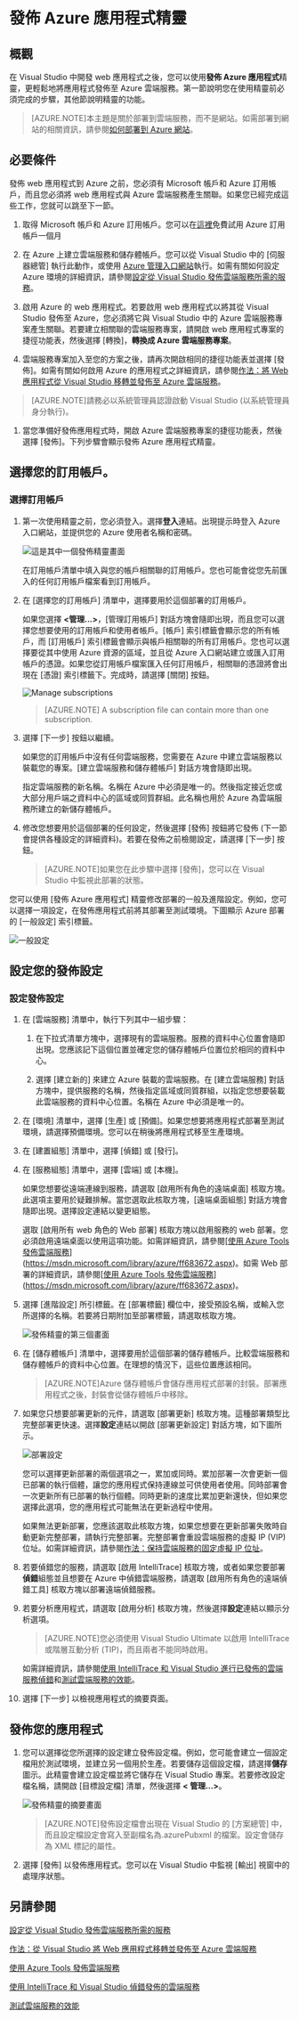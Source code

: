 <properties 
   pageTitle="發佈 Azure 應用程式精靈"
   description="發佈 Azure 應用程式精靈"
   services="visual-studio-online"
   documentationCenter="na"
   authors="kempb"
   manager="douge"
   editor="tlee" />
<tags 
   ms.service="multiple"
   ms.devlang="multiple"
   ms.topic="article"
   ms.tgt_pltfrm="na"
   ms.workload="na"
   ms.date="08/24/2015"
   ms.author="kempb" />

# 發佈 Azure 應用程式精靈

## 概觀

在 Visual Studio 中開發 web 應用程式之後，您可以使用**發佈 Azure 應用程式**精靈，更輕鬆地將應用程式發佈至 Azure 雲端服務。第一節說明您在使用精靈前必須完成的步驟，其他節說明精靈的功能。

>[AZURE.NOTE]本主題是關於部署到雲端服務，而不是網站。如需部署到網站的相關資訊，請參閱[如何部署到 Azure 網站](https://social.msdn.microsoft.com/Search/windowsazure?query=How%20to%20Deploy%20an%20Azure%20Web%20Site&Refinement=138&ac=4#refinementChanges=117&pageNumber=1&showMore=false)。

## 必要條件

發佈 web 應用程式到 Azure 之前，您必須有 Microsoft 帳戶和 Azure 訂用帳戶，而且您必須將 web 應用程式與 Azure 雲端服務產生關聯。如果您已經完成這些工作，您就可以跳至下一節。

1. 取得 Microsoft 帳戶和 Azure 訂用帳戶。您可以在[這裡](https://azure.microsoft.com/pricing/free-trial/)免費試用 Azure 訂用帳戶一個月

1. 在 Azure 上建立雲端服務和儲存體帳戶。您可以從 Visual Studio 中的 [伺服器總管] 執行此動作，或使用 [Azure 管理入口網站](http://go.microsoft.com/fwlink/?LinkID=213885)執行。如需有關如何設定 Azure 環境的詳細資訊，請參閱[設定從 Visual Studio 發佈雲端服務所需的服務](vs-azure-tools-publish-azure-application-wizard)。

1. 啟用 Azure 的 web 應用程式。若要啟用 web 應用程式以將其從 Visual Studio 發佈至 Azure，您必須將它與 Visual Studio 中的 Azure 雲端服務專案產生關聯。若要建立相關聯的雲端服務專案，請開啟 web 應用程式專案的捷徑功能表，然後選擇 [轉換]，**轉換成 Azure 雲端服務專案**。

1. 雲端服務專案加入至您的方案之後，請再次開啟相同的捷徑功能表並選擇 [發佈]。如需有關如何啟用 Azure 的應用程式之詳細資訊，請參閱[作法：將 Web 應用程式從 Visual Studio 移轉並發佈至 Azure 雲端服務](https://msdn.microsoft.com/library/azure/hh420322.aspx)。

>[AZURE.NOTE]請務必以系統管理員認證啟動 Visual Studio (以系統管理員身分執行)。

1. 當您準備好發佈應用程式時，開啟 Azure 雲端服務專案的捷徑功能表，然後選擇 [發佈]。下列步驟會顯示發佈 Azure 應用程式精靈。

## 選擇您的訂用帳戶。

### 選擇訂用帳戶

1. 第一次使用精靈之前，您必須登入。選擇**登入**連結。出現提示時登入 Azure 入口網站，並提供您的 Azure 使用者名稱和密碼。 

    ![這是其中一個發佈精靈畫面](./media/vs-azure-tools-publish-azure-application-wizard/IC799159.png)

    在訂用帳戶清單中填入與您的帳戶相關聯的訂用帳戶。您也可能會從您先前匯入的任何訂用帳戶檔案看到訂用帳戶。

1. 在 [選擇您的訂用帳戶] 清單中，選擇要用於這個部署的訂用帳戶。

   如果您選擇 **<管理...>**，[管理訂用帳戶] 對話方塊會隨即出現，而且您可以選擇您想要使用的訂用帳戶和使用者帳戶。[帳戶] 索引標籤會顯示您的所有帳戶，而 [訂用帳戶] 索引標籤會顯示與帳戶相關聯的所有訂用帳戶。您也可以選擇要從其中使用 Azure 資源的區域，並且從 Azure 入口網站建立或匯入訂用帳戶的憑證。如果您從訂用帳戶檔案匯入任何訂用帳戶，相關聯的憑證將會出現在 [憑證] 索引標籤下。完成時，請選擇 [關閉] 按鈕。

    ![Manage subscriptions](./media/vs-azure-tools-publish-azure-application-wizard/IC799160.png)

    >[AZURE.NOTE] A subscription file can contain more than one subscription.

1. 選擇 [下一步] 按鈕以繼續。 

    如果您的訂用帳戶中沒有任何雲端服務，您需要在 Azure 中建立雲端服務以裝載您的專案。[建立雲端服務和儲存體帳戶] 對話方塊會隨即出現。

    指定雲端服務的新名稱。名稱在 Azure 中必須是唯一的。然後指定接近您或大部分用戶端之資料中心的區域或同質群組。此名稱也用於 Azure 為雲端服務所建立的新儲存體帳戶。

1. 修改您想要用於這個部署的任何設定，然後選擇 [發佈] 按鈕將它發佈 (下一節會提供各種設定的詳細資料)。若要在發佈之前檢閱設定，請選擇 [下一步] 按鈕。

    >[AZURE.NOTE]如果您在此步驟中選擇 [發佈]，您可以在 Visual Studio 中監視此部署的狀態。

您可以使用 [發佈 Azure 應用程式] 精靈修改部署的一般及進階設定。例如，您可以選擇一項設定，在發佈應用程式前將其部署至測試環境。下圖顯示 Azure 部署的 [一般設定] 索引標籤。

![一般設定](./media/vs-azure-tools-publish-azure-application-wizard/IC749013.png)

## 設定您的發佈設定

### 設定發佈設定

1. 在 [雲端服務] 清單中，執行下列其中一組步驟：

   1. 在下拉式清單方塊中，選擇現有的雲端服務。服務的資料中心位置會隨即出現。您應該記下這個位置並確定您的儲存體帳戶位置位於相同的資料中心。

    1. 選擇 [建立新的] 來建立 Azure 裝載的雲端服務。在 [建立雲端服務] 對話方塊中，提供服務的名稱，然後指定區域或同質群組，以指定您想要裝載此雲端服務的資料中心位置。名稱在 Azure 中必須是唯一的。

1. 在 [環境] 清單中，選擇 [生產] 或 [預備]。如果您想要將應用程式部署至測試環境，請選擇預備環境。您可以在稍後將應用程式移至生產環境。

1. 在 [建置組態] 清單中，選擇 [偵錯] 或 [發行]。

1. 在 [服務組態] 清單中，選擇 [雲端] 或 [本機]。

    如果您想要從遠端連線到服務，請選取 [啟用所有角色的遠端桌面] 核取方塊。此選項主要用於疑難排解。當您選取此核取方塊，[遠端桌面組態] 對話方塊會隨即出現。選擇設定連結以變更組態。

    選取 [啟用所有 web 角色的 Web 部署] 核取方塊以啟用服務的 web 部署。您必須啟用遠端桌面以使用這項功能。如需詳細資訊，請參閱[[使用 Azure Tools 發佈雲端服務](https://msdn.microsoft.com/library/azure/ff683672.aspx)](https://msdn.microsoft.com/library/azure/ff683672.aspx)。如需 Web 部署的詳細資訊，請參閱[[使用 Azure Tools 發佈雲端服務](https://msdn.microsoft.com/library/azure/ff683672.aspx)](https://msdn.microsoft.com/library/azure/ff683672.aspx)。

1. 選擇 [進階設定] 所引標籤。在 [部署標籤] 欄位中，接受預設名稱，或輸入您所選擇的名稱。若要將日期附加至部署標籤，請選取核取方塊。

    ![發佈精靈的第三個畫面](./media/vs-azure-tools-publish-azure-application-wizard/IC749014.png)

1. 在 [儲存體帳戶] 清單中，選擇要用於這個部署的儲存體帳戶。比較雲端服務和儲存體帳戶的資料中心位置。在理想的情況下，這些位置應該相同。

    >[AZURE.NOTE]Azure 儲存體帳戶會儲存應用程式部署的封裝。部署應用程式之後，封裝會從儲存體帳戶中移除。

1. 如果您只想要部署更新的元件，請選取 [部署更新] 核取方塊。這種部署類型比完整部署更快速。選擇**設定**連結以開啟 [部署更新設定] 對話方塊，如下圖所示。

    ![部署設定](./media/vs-azure-tools-publish-azure-application-wizard/IC617060.png)

    您可以選擇更新部署的兩個選項之一，累加或同時。累加部署一次會更新一個已部署的執行個體，讓您的應用程式保持連線並可供使用者使用。同時部署會一次更新所有已部署的執行個體。同時更新的速度比累加更新還快，但如果您選擇此選項，您的應用程式可能無法在更新過程中使用。

    如果無法更新部署，您應該選取此核取方塊，如果您想要在更新部署失敗時自動更新完整部署，請執行完整部署。完整部署會重設雲端服務的虛擬 IP (VIP) 位址。如需詳細資訊，請參閱[作法：保持雲端服務的固定虛擬 IP 位址](https://msdn.microsoft.com/library/azure/jj614593.aspx)。


1. 若要偵錯您的服務，請選取 [啟用 IntelliTrace] 核取方塊，或者如果您要部署**偵錯**組態並且想要在 Azure 中偵錯雲端服務，請選取 [啟用所有角色的遠端偵錯工具] 核取方塊以部署遠端偵錯服務。

2. 若要分析應用程式，請選取 [啟用分析] 核取方塊，然後選擇**設定**連結以顯示分析選項。


    >[AZURE.NOTE]您必須使用 Visual Studio Ultimate 以啟用 IntelliTrace 或階層互動分析 (TIP)，而且兩者不能同時啟用。

    如需詳細資訊，請參閱[使用 IntelliTrace 和 Visual Studio 進行已發佈的雲端服務偵錯](https://msdn.microsoft.com/library/azure/ff683671.aspx)和[測試雲端服務的效能](https://msdn.microsoft.com/library/azure/hh369930.aspx)。

1. 選擇 [下一步] 以檢視應用程式的摘要頁面。

## 發佈您的應用程式

1. 您可以選擇從您所選擇的設定建立發佈設定檔。例如，您可能會建立一個設定檔用於測試環境，並建立另一個用於生產。若要儲存這個設定檔，請選擇**儲存**圖示。此精靈會建立設定檔並將它儲存在 Visual Studio 專案。若要修改設定檔名稱，請開啟 [目標設定檔] 清單，然後選擇 **< 管理...>**。

    ![發佈精靈的摘要畫面](./media/vs-azure-tools-publish-azure-application-wizard/IC749015.png)

    >[AZURE.NOTE]發佈設定檔會出現在 Visual Studio 的 [方案總管] 中，而且設定檔設定會寫入至副檔名為.azurePubxml 的檔案。設定會儲存為 XML 標記的屬性。

1. 選擇 [發佈] 以發佈應用程式。您可以在 Visual Studio 中監視 [輸出] 視窗中的處理序狀態。

## 另請參閱

[設定從 Visual Studio 發佈雲端服務所需的服務](https://msdn.microsoft.com/library/azure/ff683668.aspx)

[作法：從 Visual Studio 將 Web 應用程式移轉並發佈至 Azure 雲端服務](https://msdn.microsoft.com/library/azure/hh420322.aspx)

[使用 Azure Tools 發佈雲端服務](https://msdn.microsoft.com/library/azure/ff683672.aspx)

[使用 IntelliTrace 和 Visual Studio 偵錯發佈的雲端服務](https://msdn.microsoft.com/library/azure/ff683671.aspx)

[測試雲端服務的效能](https://msdn.microsoft.com/library/azure/hh369930.aspx)

<!---HONumber=Oct15_HO3-->